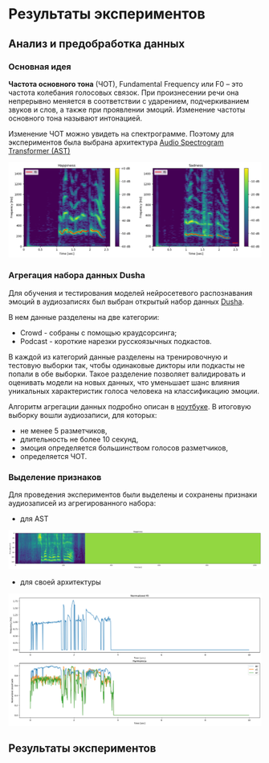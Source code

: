 # Результаты экспериментов

## Анализ и предобработка данных

### Основная идея

**Частота основного тона** (ЧОТ), Fundamental Frequency или F0 – это частота колебания голосовых связок. При произнесении речи она непрерывно меняется в соответствии с ударением, подчеркиванием звуков и слов, а также при проявлении эмоций. Изменение частоты основного тона называют интонацией. 

Изменение ЧОТ можно увидеть на спектрограмме. Поэтому для экспериментов была выбрана архитектура [Audio Spectrogram Transformer (AST)](https://huggingface.co/docs/transformers/model_doc/audio-spectrogram-transformer)

<img src="https://github.com/ArinaOwl/speech_emotion_recognition/blob/main/ser_experiments/images/spectrogram.png" alt="drawing" width="800"/>

### Агрегация набора данных Dusha

Для обучения и тестирования моделей нейросетевого распознавания эмоций в аудиозаписях был выбран открытый набор данных [Dusha](https://github.com/salute-developers/golos/tree/master/dusha).

В нем данные разделены на две категории:

- Crowd - собраны с помощью краудсорсинга;
- Podcast - короткие нарезки русскоязычных подкастов.

В каждой из категорий данные разделены на тренировочную и тестовую выборки так, чтобы одинаковые дикторы или подкасты не попали в обе выборки. Такое разделение позволяет валидировать и оценивать модели на новых данных, что уменьшает шанс влияния уникальных характеристик голоса человека на классификацию эмоции.

Алгоритм агрегации данных подробно описан в [ноутбуке](https://github.com/ArinaOwl/speech_emotion_recognition/blob/main/ser_experiments/data_processing.ipynb). В итоговую выборку вошли аудиозаписи, для которых:
- не менее 5 разметчиков,
- длительность не более 10 секунд,
- эмоция определяется большинством голосов разметчиков,
- определяется ЧОТ.

### Выделение признаков

Для проведения экспериментов были выделены и сохранены признаки аудиозаписей из агрегированного набора:
- для AST

<img src="https://github.com/ArinaOwl/speech_emotion_recognition/blob/main/ser_experiments/images/ast_features.png" alt="drawing" width="800"/>

- для своей архитектуры

<img src="https://github.com/ArinaOwl/speech_emotion_recognition/blob/main/ser_experiments/images/f0_features.png" alt="drawing" width="800"/>

## Результаты экспериментов
